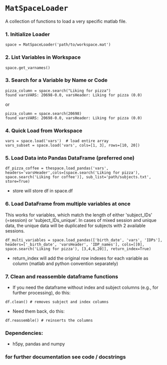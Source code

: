 
# `MatSpaceLoader`

A collection of functions to load a very specific matlab file.

### 1. Initialize Loader

`space = MatSpaceLoader('path/to/workspace.mat')`

### 2. List Variables in Workspace

`space.get_varnames()`


### 3. Search for a Variable by Name or Code

`pizza_column = space.search("Liking for pizza")`\
`found varsVARS: 20698-0.0, varsHeader: Liking for pizza (0.0)`

or

`pizza_column = space.search(20698)`\
`found varsVARS: 20698-0.0, varsHeader: Liking for pizza (0.0)`


### 4. Quick Load from Workspace

`vars = space.load('vars')  # load entire array`\
`vars_subset = space.load('vars', cols=[1, 3], rows=[10, 20])`


### 5. Load Data into Pandas DataFrame (preferred one)


`df_pizza_coffee = thespace.load_pandas('vars', headers='varsHeader',cols=[space.search('Liking for pizza'), space.search('Liking for coffee')], sub_list='path/subjects.txt', store=True)`

- store will store df in space.df

### 6. Load DataFrame from multiple variables at once

This works for variables, which match the length of either 'subject_IDs' (=session) or 'subject_IDs_unique'. In cases of mixed session and unique data, the unique data will be duplicated for subjects with 2 available sessions.

`df_multi_variables = space.load_pandas(['birth_date', 'vars', 'IDPs'], headers=['_birth_date', 'varsHeader', 'IDP_names'], cols=[[0], space.search('Liking for pizza'), [3,4,6,20]], return_index=True)`

- return_index will add the original row indexes for each variable as column (matlab and python convention separately)

### 7. Clean and reassemble dataframe functions

- If you need the dataframe without index and subject columns (e.g., for further processing), do this:

`df.clean() # removes subject and index columns`

- Need them back, do this:

`df.reassemble() # reinserts the columns`


### Dependencies:
- h5py, pandas and numpy

### for further documentation see code / docstrings

